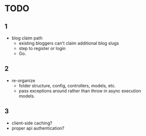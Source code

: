 TODO
=======

1
-------

- blog claim path
  - existing bloggers can't claim additional blog slugs
  - step to register or login
  - Go.



2
-------

- re-organize
  - folder structure, config, controllers, models, etc.
  - pass exceptions around rather than throw in async execution models.



3
-------

- client-side caching?
- proper api authentication?
